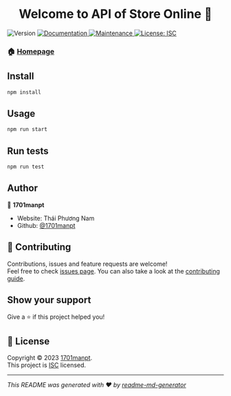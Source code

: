 <h1 align="center">Welcome to API of Store Online 👋</h1>
<p>
  <img alt="Version" src="https://img.shields.io/badge/version-1.0.0-blue.svg?cacheSeconds=2592000" />
  <a href="https://github.com/1701manpt/StoreOnline#readme" target="_blank">
    <img alt="Documentation" src="https://img.shields.io/badge/documentation-yes-brightgreen.svg" />
  </a>
  <a href="https://github.com/1701manpt/StoreOnline/graphs/commit-activity" target="_blank">
    <img alt="Maintenance" src="https://img.shields.io/badge/Maintained%3F-yes-green.svg" />
  </a>
  <a href="https://github.com/1701manpt/StoreOnline/blob/master/LICENSE" target="_blank">
    <img alt="License: ISC" src="https://img.shields.io/github/license/1701manpt/StoreOnline_nodejs" />
  </a>
</p>

### 🏠 [Homepage](https://github.com/1701manpt/StoreOnline#readme)

## Install

```sh
npm install
```

## Usage

```sh
npm run start
```

## Run tests

```sh
npm run test
```

## Author

👤 **1701manpt**

-  Website: Thái Phương Nam
-  Github: [@1701manpt](https://github.com/1701manpt)

## 🤝 Contributing

Contributions, issues and feature requests are welcome!<br />Feel free to check [issues page](https://github.com/1701manpt/StoreOnline/issues). You can also take a look at the [contributing guide](https://github.com/1701manpt/StoreOnline/blob/master/CONTRIBUTING.md).

## Show your support

Give a ⭐️ if this project helped you!

## 📝 License

Copyright © 2023 [1701manpt](https://github.com/1701manpt).<br />
This project is [ISC](https://github.com/1701manpt/StoreOnline/blob/master/LICENSE) licensed.

---

_This README was generated with ❤️ by [readme-md-generator](https://github.com/kefranabg/readme-md-generator)_
